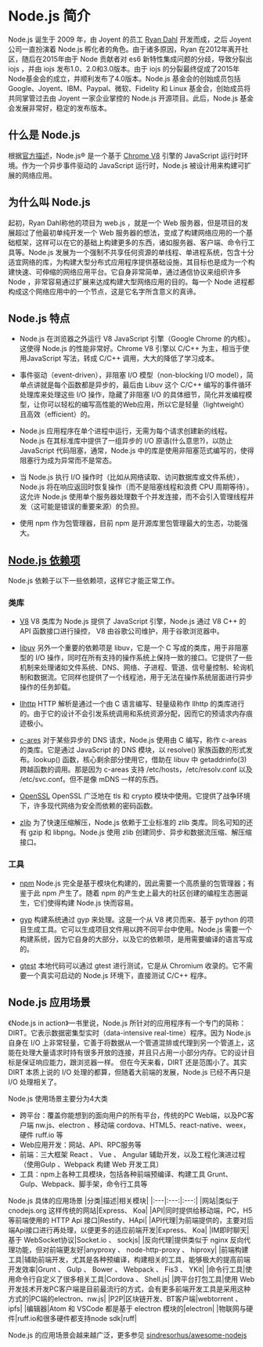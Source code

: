 # Node.js 简介
Node.js 诞生于 2009 年，由 Joyent 的员工 [Ryan Dahl](https://github.com/ry) 开发而成，之后 Joyent 公司一直扮演着 Node.js 孵化者的角色。由于诸多原因，Ryan 在2012年离开社区，随后在2015年由于 Node 贡献者对 es6 新特性集成问题的分歧，导致分裂出 iojs ，并由 iojs 发布1.0、2.0和3.0版本。由于 iojs 的分裂最终促成了2015年Node基金会的成立，并顺利发布了4.0版本。Node.js 基金会的创始成员包括 Google、Joyent、IBM、Paypal、微软、Fidelity 和 Linux 基金会，创始成员将共同掌管过去由 Joyent 一家企业掌控的 Node.js 开源项目。此后，Node.js 基金会发展非常好，稳定的发布版本。

## 什么是 Node.js
根据[官方描述](https://nodejs.org/en/)，Node.js® 是一个基于 [Chrome V8](https://v8.dev/) 引擎的 JavaScript 运行时环境。作为一个异步事件驱动的 JavaScript 运行时，Node.js 被设计用来构建可扩展的网络应用。

## 为什么叫 Node.js
起初，Ryan Dahl称他的项目为 web.js ，就是一个 Web 服务器，但是项目的发展超过了他最初单纯开发一个 Web 服务器的想法，变成了构建网络应用的一个基础框架，这样可以在它的基础上构建更多的东西，诸如服务器、客户端、命令行工具等。Node.js 发展为一个强制不共享任何资源的单线程、单进程系统，包含十分适宜网络的库，为构建大型分布式应用程序提供基础设施，其目标也是成为一个构建快速、可伸缩的网络应用平台。它自身非常简单，通过通信协议来组织许多 Node ，非常容易通过扩展来达成构建大型网络应用的目的。每一个 Node 进程都构成这个网络应用中的一个节点，这是它名字所含意义的真谛。

## Node.js 特点
* Node.js 在浏览器之外运行 V8 JavaScript 引擎（Google Chrome 的内核）。 这使得 Node.js 的性能非常好。Chrome V8 引擎以 C/C++ 为主，相当于使用JavaScript 写法，转成 C/C++ 调用，大大的降低了学习成本。

* 事件驱动（event-driven），非阻塞 I/O 模型（non-blocking I/O model），简单点讲就是每个函数都是异步的，最后由 Libuv 这个 C/C++ 编写的事件循环处理库来处理这些 I/O 操作，隐藏了非阻塞 I/O 的具体细节，简化并发编程模型，让你可以轻松的编写高性能的Web应用，所以它是轻量（lightweight）且高效（efficient）的。

* Node.js 应用程序在单个进程中运行，无需为每个请求创建新的线程。 Node.js 在其标准库中提供了一组异步的 I/O 原语(什么意思?)，以防止 JavaScript 代码阻塞，通常，Node.js 中的库是使用非阻塞范式编写的，使得阻塞行为成为异常而不是常态。

* 当 Node.js 执行 I/O 操作时（比如从网络读取、访问数据库或文件系统），Node.js 将在响应返回时恢复操作（而不是阻塞线程和浪费 CPU 周期等待）。这允许 Node.js 使用单个服务器处理数千个并发连接，而​​不会引入管理线程并发（这可能是错误的重要来源）的负担。

* 使用 npm 作为包管理器，目前 npm 是开源库里包管理最大的生态，功能强大。

## [Node.js 依赖项](https://nodejs.org/zh-cn/docs/meta/topics/dependencies/)
Node.js 依赖于以下一些依赖项，这样它才能正常工作。

### 类库
* [V8](https://v8.dev/docs/)
V8 类库为 Node.js 提供了 JavaScript 引擎，Node.js 通过 V8 C++ 的 API 函数接口进行操控， V8 由谷歌公司维护，用于谷歌浏览器中。

* [libuv](http://docs.libuv.org/en/v1.x/)
另外一个重要的依赖项是 libuv，它是一个 C 写成的类库，用于非阻塞型的 I/O 操作，同时在所有支持的操作系统上保持一致的接口。它提供了一些机制来处理诸如文件系统、DNS、网络、子进程、管道、信号量控制、轮询机制和数据流。它同样也提供了一个线程池，用于无法在操作系统层面进行异步操作的任务卸载。

* [llhttp](https://github.com/nodejs/llhttp)
HTTP 解析是通过一个由 C 语言编写、轻量级称作 llhttp 的类库进行的。由于它的设计不会引发系统调用和系统资源分配，因而它的预请求内存痕迹极小。

* [c-ares](https://c-ares.haxx.se/docs.html)
对于某些异步的 DNS 请求，Node.js 使用由 C 编写，称作 c-areas 的类库。它是通过 JavaScript 的 DNS 模块，以 resolve() 家族函数的形式发布。lookup() 函数，核心剩余部分使用它，借助在 libuv 中 getaddrinfo(3) 跨越函数的调用。那是因为 c-areas 支持 /etc/hosts，/etc/resolv.conf 以及 /etc/svc.conf。但不是像 mDNS 一样的东西。

* [OpenSSL](https://www.openssl.org/docs/)
OpenSSL 广泛地在 tls 和 crypto 模块中使用。它提供了战争环境下，许多现代网络为安全而依赖的密码函数。

* [zlib](https://www.zlib.net/manual.html)
为了快速压缩解压，Node.js 依赖于工业标准的 zlib 类库。同名可知的还有 gzip 和 libpng。Node.js 使用 zlib 创建同步、异步和数据流压缩、解压缩接口。

### 工具
* [npm](https://docs.npmjs.com/)
Node.js 完全是基于模块化构建的，因此需要一个高质量的包管理器；有鉴于此 npm 产生了。随着 npm 的产生史上最大的社区创建的编程生态圈诞生，它们使得构建 Node.js 快而容易。

* [gyp](https://gyp.gsrc.io/docs/UserDocumentation.md)
构建系统通过 gyp 来处理。这是一个从 V8 拷贝而来、基于 python 的项目生成工具。它可以生成项目文件用以跨不同平台中使用。Node.js 需要一个构建系统，因为它自身的大部分，以及它的依赖项，是用需要编译的语言写成的。

* [gtest](https://code.google.com/p/googletest/wiki/V1_7_Documentation)
本地代码可以通过 gtest 进行测试，它是从 Chromium 收录的。它不需要一个真实可启动的 Node.js 环境下，直接测试 C/C++ 程序。

## Node.js 应用场景
《Node.js in action》一书里说，Node.js 所针对的应用程序有一个专门的简称：DIRT。它表示数据密集型实时（data-intensive real-time）程序。因为 Node.js 自身在 I/O 上非常轻量，它善于将数据从一个管道混排或代理到另一个管道上，这能在处理大量请求时持有很多开放的连接，并且只占用一小部分内存。它的设计目标是保证响应能力，跟浏览器一样。
但在今天来看，DIRT 还是范围小了。其实 DIRT 本质上说的 I/O 处理的都算，但随着大前端的发展，Node.js 已经不再只是 I/O 处理相关了。

Node.js 使用场景主要分为4大类
* 跨平台：覆盖你能想到的面向用户的所有平台，传统的PC Web端，以及PC客户端 nw.js、electron 、移动端 cordova、HTML5、react-native、weex，硬件 ruff.io 等
* Web应用开发：网站、API、RPC服务等
* 前端：三大框架 React 、 Vue 、 Angular 辅助开发，以及工程化演进过程（使用Gulp 、Webpack 构建 Web 开发工具）
* 工具：npm上各种工具模块，包括各种前端预编译、构建工具 Grunt、 Gulp、Webpack、脚手架，命令行工具等

Node.js 具体的应用场景
|分类|描述|相关模块|
|:---|:---:|:---:|
|网站|类似于 cnodejs.org 这样传统的网站|Express、 Koa|
|API|同时提供给移动端，PC，H5 等前端使用的 HTTP Api 接口|Restify、HApi|
|API代理|为前端提供的，主要对后端Api接口进行再处理，以便更多的适应前端开发|Express、 Koa|
|IM即时聊天|基于 WebSocket协议|Socket.io 、 sockjs|
|反向代理|提供类似于 nginx 反向代理功能，但对前端更友好|anyproxy 、 node-http-proxy 、 hiproxy|
|前端构建工具|辅助前端开发，尤其是各种预编译，构建相关的工具，能够极大的提高前端开发效率|Grunt 、 Gulp 、 Bower 、 Webpack 、 Fis3 、 YKit|
|命令行工具|使用命令行自定义了很多相关工具|Cordova 、 Shell.js|
|跨平台打包工具|使用 Web 开发技术开发PC客户端是目前最流行的方式，会有更多前端开发工具是采用这种方式的|PC端的electron、nw.js|
|P2P|区块链开发、BT客户端|webtorrent 、 ipfs|
|编辑器|Atom 和 VSCode 都是基于 electron 模块的|electron|
|物联网与硬件|ruff.io和很多硬件都支持node sdk|ruff|

Node.js 的应用场景会越来越广泛，更多参见 [sindresorhus/awesome-nodejs](https://github.com/sindresorhus/awesome-nodejs)






